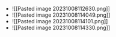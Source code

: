 - ![[Pasted image 20231008112630.png]]
- ![[Pasted image 20231008114049.png]]
- ![[Pasted image 20231008114101.png]]
- ![[Pasted image 20231008114330.png]]